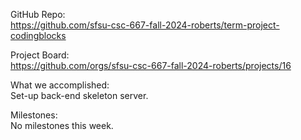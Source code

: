 GitHub Repo:  
https://github.com/sfsu-csc-667-fall-2024-roberts/term-project-codingblocks

Project Board:  
https://github.com/orgs/sfsu-csc-667-fall-2024-roberts/projects/16

What we accomplished:  
Set-up back-end skeleton server.

Milestones:  
No milestones this week.